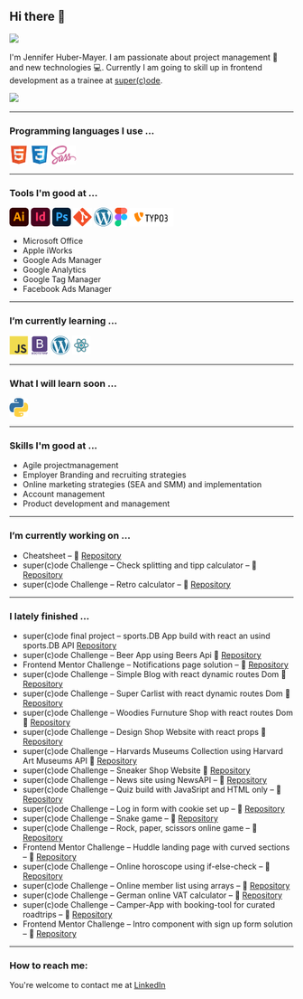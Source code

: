 <!-- [![Header]('/images/readme_header.png' "Header")](https://some-url.dev/) -->

## Hi there 👋

![](https://komarev.com/ghpvc/?username=jenniferhubermayer&color=blue&style=for-the-badge)

I'm Jennifer Huber-Mayer. I am passionate about project management 🐙 and new technologies 💻. Currently I am going to skill up in frontend development as a trainee at [super(c)ode](https://www.super-code.de/).

<img src = "https://github-readme-stats.vercel.app/api/top-langs/?username=jenniferhubermayer&layout=compact">

---

### Programming languages I use ...

<img alt="HTML" title="HTML" height="33" src="https://github.com/jenniferhubermayer/jenniferhubermayer/blob/main/images/html.svg" /> <img alt="CSS" title="CSS" height="33" src="https://github.com/jenniferhubermayer/jenniferhubermayer/blob/main/images/css.svg" /> <img alt="Sass" title="Sass" height="33" src="https://github.com/jenniferhubermayer/jenniferhubermayer/blob/main/images/sass.svg" />

---

### Tools I'm good at ...

<img alt="Adobe Illustrator" title="Adobe Illustrator" height="33" src="https://github.com/jenniferhubermayer/jenniferhubermayer/blob/main/images/adobe-illustrator.svg" /> <img alt="Adobe InDesign" title="Adobe InDesign" height="33" src="https://github.com/jenniferhubermayer/jenniferhubermayer/blob/main/images/adobe-indesign.svg" /> <img alt="Adobe Photoshop" title="Adobe Photoshop" height="33" src="https://github.com/jenniferhubermayer/jenniferhubermayer/blob/main/images/adobe-photoshop.svg" /> <img alt="Git" title="Git" height="33" src="https://github.com/jenniferhubermayer/jenniferhubermayer/blob/main/images/git.svg" /> <img alt="WordPress" title="WordPress" height="33" src="https://github.com/jenniferhubermayer/jenniferhubermayer/blob/main/images/wordpress.svg" /> <img alt="Figma" title="Figma" height="33" src="https://github.com/jenniferhubermayer/jenniferhubermayer/blob/main/images/figma.svg" /> <img alt="TYPO3" title="TYPO3" height="33" src="https://github.com/jenniferhubermayer/jenniferhubermayer/blob/main/images/typo3.svg" />

- Microsoft Office
- Apple iWorks
- Google Ads Manager
- Google Analytics
- Google Tag Manager
- Facebook Ads Manager

---

### I’m currently learning ...

<img alt="JavaScript" title="JavaScript" height="33" src="https://github.com/jenniferhubermayer/jenniferhubermayer/blob/main/images/js.svg" /> <img alt="Bootsrap" title="Bootsrap" height="33" src="https://github.com/jenniferhubermayer/jenniferhubermayer/blob/main/images/bootstrap.svg" /> <img alt="WordPress" title="WordPress" height="33" src="https://github.com/jenniferhubermayer/jenniferhubermayer/blob/main/images/wordpress.svg" /> <img alt="React" title="React" height="33" src="https://github.com/jenniferhubermayer/jenniferhubermayer/blob/main/images/react.svg" /> 


---

### What I will learn soon ...

<img alt="Python" title="Python" height="33" src = '/images/python2.png' />

---

### Skills I'm good at ...

- Agile projectmanagement
- Employer Branding and recruiting strategies
- Online marketing strategies (SEA and SMM) and implementation
- Account management
- Product development and management

---

### I’m currently working on ...

- Cheatsheet – 👀 [Repository](https://github.com/jenniferhubermayer/cheatsheet)
- super(c)ode Challenge – Check splitting and tipp calculator – 👀 [Repository](https://github.com/jenniferhubermayer/check-splitting-and-tipp-calculator)
- super(c)ode Challenge – Retro calculator – 👀 [Repository](https://github.com/jenniferhubermayer/retro-calculator)

---

### I lately finished ...

- super(c)ode final project – sports.DB App build with react an usind sports.DB API [Repository](https://github.com/jenniferhubermayer/sports-db)
- super(c)ode Challenge – Beer App using Beers Api 👀 [Repository](https://github.com/jenniferhubermayer/beer-api-react)
- Frontend Mentor Challenge – Notifications page solution – 👀 [Repository](https://github.com/jenniferhubermayer/notifications-page)
- super(c)ode Challenge – Simple Blog with react dynamic routes Dom 👀 [Repository](https://github.com/jenniferhubermayer/simple-blog-react-router-dynamic)
- super(c)ode Challenge – Super Carlist with react dynamic routes Dom 👀 [Repository](https://github.com/jenniferhubermayer/super-car-list-react-dynamic-route)
- super(c)ode Challenge – Woodies Furnuture Shop with react routes Dom 👀 [Repository](https://github.com/jenniferhubermayer/woodies-furniture-shop-react-routes)
- super(c)ode Challenge – Design Shop Website with react props 👀 [Repository](https://github.com/jenniferhubermayer/design-shop-react-props)
- super(c)ode Challenge – Harvards Museums Collection using Harvard Art Museums API 👀 [Repository](https://github.com/jenniferhubermayer/harvard-museums-collection-api)
- super(c)ode Challenge – Sneaker Shop Website 👀 [Repository](https://github.com/jenniferhubermayer/sneaker-shop)
- super(c)ode Challenge – News site using NewsAPI – 👀 [Repository](https://github.com/jenniferhubermayer/news-site-using-newsapi)
- super(c)ode Challenge – Quiz build with JavaSript and HTML only – 👀 [Repository](https://github.com/jenniferhubermayer/quiz-js-and-html-only)
- super(c)ode Challenge – Log in form with cookie set up – 👀 [Repository](https://github.com/jenniferhubermayer/form-validation-and-cookie-setup)
- super(c)ode Challenge – Snake game – 👀 [Repository](https://github.com/jenniferhubermayer/snake)
- super(c)ode Challenge – Rock, paper, scissors online game – 👀 [Repository](https://github.com/jenniferhubermayer/rock-paper-scissors)
- Frontend Mentor Challenge – Huddle landing page with curved sections – 👀 [Repository](https://github.com/jenniferhubermayer/huddle-landing-page-with-curved-sections)
- super(c)ode Challenge – Online horoscope using if-else-check – 👀 [Repository](https://github.com/jenniferhubermayer/horoscope-using-if-else-check)
- super(c)ode Challenge – Online member list using arrays – 👀 [Repository](https://github.com/jenniferhubermayer/member-list-using-array)
- super(c)ode Challenge – German online VAT calculator – 👀 [Repository](https://github.com/jenniferhubermayer/online-VAT-calculator)
- super(c)ode Challenge – Camper-App with booking-tool for curated roadtrips – 👀 [Repository](https://github.com/jenniferhubermayer/camper-app)
- Frontend Mentor Challenge – Intro component with sign up form solution – 👀 [Repository](https://github.com/jenniferhubermayer/intro-component-with-signup-form)

---

### How to reach me:

You're welcome to contact me at [LinkedIn](https://de.linkedin.com/in/jennifer-huber-mayer)

<!-- <img src = '/images/c-original.svg' width='30'/> -->
<!-- <img src = '/images/cpp.svg' width='30'/> -->
<!-- <img src = '/images/kotlin.svg' width='30'/>  -->
<!-- <img src = '/images/dart.svg' width='33'/>  -->
<!-- <img src = '/images/php.svg' width='40'/> -->
<!-- <img src = '/images/sql.svg' width='30'/>  -->
<!-- <img src='./images/java.svg' width='30'/>  -->

 <!-- ## Technologies I Use
 <img src = '/images/pycharm.svg' width='30'/>  
 <img src = '/images/android.svg' height='40'/>
 <img src = '/images/flutter-logo.svg' width='30'/> 
 <img src = '/images/django.svg' height='40'/> 
 <img src = '/images/flask.png' width='30'/> 
 <img src = '/images/nodejs.svg' width='33'/> 

<!--

Here are some ideas to get you started:

- 🔭 I’m currently working on ...
- 🌱 I’m currently learning ...
- 👯 I’m looking to collaborate on ...
- 🤔 I’m looking for help with ...
- 💬 Ask me about ...
- 😄 Pronouns: ...
- ⚡ Fun fact: ...
-->
